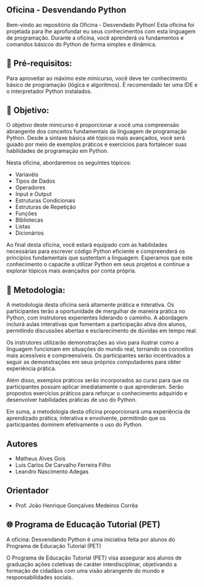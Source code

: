 
## Oficina - Desvendando Python

Bem-vindo ao repositório da Oficina - Desvendado Python! Esta oficina foi projetada para lhe aprofundar eu seus conhecimentos com esta linguagem de programação. Durante a oficina, você aprenderá os fundamentos e comandos básicos do Python de forma simples e dinâmica.

## 📝 Pré-requisitos:
Para aproveitar ao máximo este minicurso, você deve ter conhecimento básico de programação (lógica e algoritmos). É recomendado ter uma IDE e o interpretador Python instalados.

## 🚀 Objetivo:
O objetivo deste minicurso é proporcionar a você uma compreensão abrangente dos conceitos fundamentais da linguagem de programação Python. Desde a sintaxe básica até tópicos mais avançados, você será guiado por meio de exemplos práticos e exercícios para fortalecer suas habilidades de programação em Python.

Nesta oficina, abordaremos os seguintes tópicos:

- Variavéis
- Tipos de Dados
- Operadores
- Input e Output
- Estruturas Condicionais
- Estruturas de Repetição
- Funções
- Bibliotecas
- Listas
- Dicionários

Ao final desta oficina, você estará equipado com as habilidades necessárias para escrever código Python eficiente e compreenderá os princípios fundamentais que sustentam a linguagem. Esperamos que este conhecimento o capacite a utilizar Python em seus projetos e continue a explorar tópicos mais avançados por conta própria.

## 📃 Metodologia:

A metodologia desta oficina será altamente prática e interativa. Os participantes terão a oportunidade de mergulhar de maneira prática no Python, com instrutores experientes liderando o caminho. A abordagem incluirá aulas interativas que fomentam a participação ativa dos alunos, permitindo discussões abertas e esclarecimento de dúvidas em tempo real.

Os instrutores utilizarão demonstrações ao vivo para ilustrar como a linguagem funcionam em situações do mundo real, tornando os conceitos mais acessíveis e compreensíveis. Os participantes serão incentivados a seguir as demonstrações em seus próprios computadores para obter experiência prática.

Além disso, exemplos práticos serão incorporados ao curso para que os participantes possam aplicar imediatamente o que aprenderam. Serão propostos exercícios práticos para reforçar o conhecimento adquirido e desenvolver habilidades práticas de uso do Python.

Em suma, a metodologia desta oficina proporcionará uma experiência de aprendizado prática, interativa e envolvente, permitindo que os participantes dominem efetivamente o uso do Python.

## Autores

- Matheus Alves Gois
- Luis Carlos De Carvalho Ferreira Filho
- Leandro Nascimento Adegas

## Orientador

- Prof. João Henrique Gonçalves Medeiros Corrêa

## 🌐 Programa de Educação Tutorial (PET)

A oficina: Desvendando Python é uma iniciativa feita por alunos do Programa de Educação Tutorial (PET)

O Programa de Educação Tutorial (PET) visa assegurar aos alunos de graduação ações coletivas de caráter interdisciplinar, objetivando a formação de cidadãos com uma visão abrangente do mundo e responsabilidades sociais.

